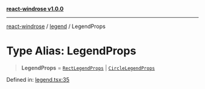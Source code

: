 [**react-windrose v1.0.0**](../../README.md)

***

[react-windrose](../../README.md) / [legend](../README.md) / LegendProps

# Type Alias: LegendProps

> **LegendProps** = [`RectLegendProps`](../interfaces/RectLegendProps.md) \| [`CircleLegendProps`](../interfaces/CircleLegendProps.md)

Defined in: [legend.tsx:35](https://github.com/JulesBlm/react-windrose/blob/abde2242853bd42ef8c57edc6c92a0c1b545713c/src/legend.tsx#L35)
